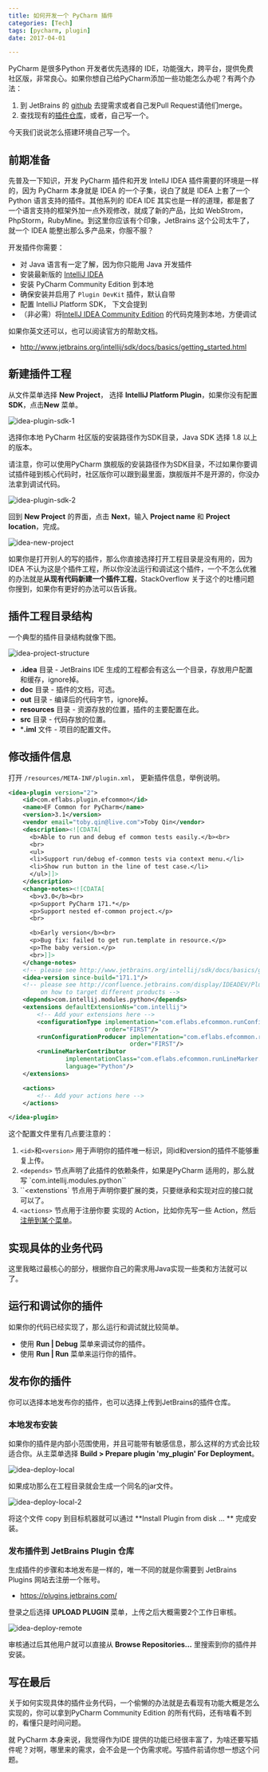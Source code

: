 ```yaml
---
title: 如何开发一个 PyCharm 插件
categories: [Tech]
tags: [pycharm, plugin]
date: 2017-04-01

---
```


PyCharm 是很多Python 开发者优先选择的 IDE，功能强大，跨平台，提供免费社区版，非常良心。如果你想自己给PyCharm添加一些功能怎么办呢？有两个办法：

1. 到 JetBrains 的 [github](https://github.com/JetBrains/intellij-community/) 去提需求或者自己发Pull Request请他们merge。
2. 查找现有的[插件仓库](https://plugins.jetbrains.com/)，或者，自己写一个。

今天我们说说怎么搭建环境自己写一个。

## 前期准备

先普及一下知识，开发 PyCharm 插件和开发 IntellJ IDEA 插件需要的环境是一样的，因为 PyCharm 本身就是 IDEA 的一个子集，说白了就是 IDEA 上套了一个 Python 语言支持的插件。其他系列的 IDEA IDE 其实也是一样的道理，都是套了一个语言支持的框架外加一点外观修改，就成了新的产品，比如 WebStrom，PhpStorm，RubyMine。到这里你应该有个印象，JetBrains 这个公司太牛了，就一个 IDEA 能整出那么多产品来，你服不服？

开发插件你需要：

- 对 Java  语言有一定了解，因为你只能用 Java 开发插件
- 安装最新版的 [IntelliJ IDEA](https://www.jetbrains.com/idea/)
- 安装 PyCharm Community Edition 到本地
- 确保安装并启用了 `Plugin DevKit` 插件，默认自带
- 配置 IntelliJ Platform SDK， 下文会提到
- （非必需）将[IntellJ IDEA Community Edition](https://github.com/JetBrains/intellij-community/) 的代码克隆到本地，方便调试

如果你英文还可以，也可以阅读官方的帮助文档。

- http://www.jetbrains.org/intellij/sdk/docs/basics/getting_started.html


## 新建插件工程

从文件菜单选择 **New Project**， 选择 **IntelliJ Platform Plugin**，如果你没有配置**SDK**，点击**New** 菜单。

![idea-plugin-sdk-1](images/idea-plugin-sdk-1.png)

选择你本地 PyCharm 社区版的安装路径作为SDK目录，Java SDK 选择 1.8 以上的版本。

请注意，你可以使用PyCharm 旗舰版的安装路径作为SDK目录，不过如果你要调试插件碰到核心代码时，社区版你可以跟到最里面，旗舰版并不是开源的，你没办法拿到调试代码。

![idea-plugin-sdk-2](images/idea-plugin-sdk-2.png)

回到 **New Project** 的界面，点击 **Next**，输入 **Project name** 和 **Project location**，完成。

![idea-new-project](images/idea-new-project.png)

如果你是打开别人的写的插件，那么你直接选择打开工程目录是没有用的，因为 IDEA 不认为这是个插件工程，所以你没法运行和调试这个插件，一个不怎么优雅的办法就是**从现有代码新建一个插件工程**，StackOverflow 关于这个的吐槽问题你搜到，如果你有更好的办法可以告诉我。

## 插件工程目录结构

一个典型的插件目录结构就像下图。

![idea-project-structure](images/idea-project-structure.png)

- **.idea** 目录 - JetBrains IDE 生成的工程都会有这么一个目录，存放用户配置和缓存，ignore掉。
- **doc** 目录 - 插件的文档，可选。
- **out** 目录 - 编译后的代码字节，ignore掉。
- **resources** 目录 - 资源存放的位置，插件的主要配置在此。
- **src** 目录 - 代码存放的位置。
- ***.iml** 文件 - 项目的配置文件。

## 修改插件信息

打开 `/resources/META-INF/plugin.xml`， 更新插件信息，举例说明。

```xml
<idea-plugin version="2">
    <id>com.eflabs.plugin.efcommon</id>
    <name>EF Common for PyCharm</name>
    <version>3.1</version>
    <vendor email="toby.qin@live.com">Toby Qin</vendor>
    <description><![CDATA[
      <b>Able to run and debug ef common tests easily.</b><br>
      <br>
      <ul>
      <li>Support run/debug ef-common tests via context menu.</li>
      <li>Show run button in the line of test case.</li>
      </ul>]]>
    </description>
    <change-notes><![CDATA[
      <b>v3.0</b><br>
      <p>Support PyCharm 171.*</p>
      <p>Support nested ef-common project.</p>
      <br>

      <b>Early version</b><br>
      <p>Bug fix: failed to get run.template in resource.</p>
      <p>The baby version.</p>
      <br>]]>
    </change-notes>
    <!-- please see http://www.jetbrains.org/intellij/sdk/docs/basics/getting_started/build_number_ranges.html for description -->
    <idea-version since-build="171.1"/>
    <!-- please see http://confluence.jetbrains.com/display/IDEADEV/Plugin+Compatibility+with+IntelliJ+Platform+Products
         on how to target different products -->
    <depends>com.intellij.modules.python</depends>
    <extensions defaultExtensionNs="com.intellij">
        <!-- Add your extensions here -->
        <configurationType implementation="com.eflabs.efcommon.runConfiguration.EfCommonConfigurationType"
                           order="FIRST"/>
        <runConfigurationProducer implementation="com.eflabs.efcommon.runConfiguration.EfCommonConfigurationProducer"
                                  order="FIRST"/>
        <runLineMarkerContributor
                implementationClass="com.eflabs.efcommon.runLineMarker.EfCommonRunLineMarkerContributor"
                language="Python"/>
    </extensions>

    <actions>
        <!-- Add your actions here -->
    </actions>

</idea-plugin>
```

这个配置文件里有几点要注意的：

1. `<id>`和`<version>` 用于声明你的插件唯一标识，同id和version的插件不能够重复上传。
2. `<depends>` 节点声明了此插件的依赖条件，如果是PyCharm 适用的，那么就写 `com.intellij.modules.python``
3. ``<extenstions` 节点用于声明你要扩展的类，只要继承和实现对应的接口就可以了。
4. `<actions>` 节点用于注册你要 实现的 Action，比如你先写一些 Action，然后[注册到某个菜单](http://www.jetbrains.org/intellij/sdk/docs/basics/getting_started/creating_an_action.html)。

## 实现具体的业务代码

这里我略过最核心的部分，根据你自己的需求用Java实现一些类和方法就可以了。

## 运行和调试你的插件

如果你的代码已经实现了，那么运行和调试就比较简单。

- 使用 **Run | Debug**  菜单来调试你的插件。
- 使用 **Run | Run** 菜单来运行你的插件。

## 发布你的插件

你可以选择本地发布你的插件，也可以选择上传到JetBrains的插件仓库。

### 本地发布安装

如果你的插件是内部小范围使用，并且可能带有敏感信息，那么这样的方式会比较适合你。从主菜单选择 **Build > Prepare plugin 'my_plugin' For Deployment**。

![idea-deploy-local](images/idea-deploy-local.png)

如果成功那么在工程目录就会生成一个同名的jar文件。

![idea-deploy-local-2](images/idea-deploy-local-2.png)

将这个文件 copy 到目标机器就可以通过 **Install Plugin from disk ... ** 完成安装。

### 发布插件到 JetBrains Plugin 仓库

生成插件的步骤和本地发布是一样的，唯一不同的就是你需要到 JetBrains Plugins 网站去注册一个账号。

- https://plugins.jetbrains.com/

登录之后选择 **UPLOAD PLUGIN** 菜单，上传之后大概需要2个工作日审核。

![idea-deploy-remote](images/idea-deploy-remote.png)

审核通过后其他用户就可以直接从 **Browse Repositories...** 里搜索到你的插件并安装。

## 写在最后

关于如何实现具体的插件业务代码，一个偷懒的办法就是去看现有功能大概是怎么实现的，你可以拿到PyCharm Community Edition 的所有代码，还有啥看不到的，看懂只是时间问题。

就 PyCharm 本身来说，我觉得作为IDE 提供的功能已经很丰富了，为啥还要写插件呢？对啊，哪里来的需求，会不会是一个伪需求呢。写插件前请你想一想这个问题。
